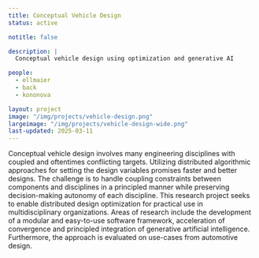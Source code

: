 ```yaml
---
title: Conceptual Vehicle Design
status: active

notitle: false

description: |
  Conceptual vehicle design using optimization and generative AI

people:
  - ellmaier
  - back
  - kononova

layout: project
image: "/img/projects/vehicle-design.png"
largeimage: "/img/projects/vehicle-design-wide.png"
last-updated: 2025-03-11
---
```



Conceptual vehicle design involves many engineering disciplines with coupled and oftentimes conflicting targets. Utilizing distributed algorithmic approaches for setting the design variables promises faster and better designs. The challenge is to handle coupling constraints between components and disciplines in a principled manner while preserving decision-making autonomy of each discipline. This research project seeks to enable distributed design optimization for practical use in multidisciplinary organizations. Areas of research include the development of a modular and easy-to-use software framework, acceleration of convergence and principled integration of generative artificial intelligence. Furthermore, the approach is evaluated on use-cases from automotive design.
